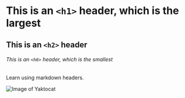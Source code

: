 # This is an `<h1>` header, which is the largest

## This is an `<h2>` header

###### This is an `<h6>` header, which is the smallest

Learn using markdown headers.

![Image of Yaktocat](https://octodex.github.com/images/yaktocat.png)
